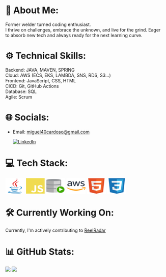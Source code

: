 # 👀 About Me:    
Former welder turned coding enthusiast.  
I thrive on challenges, embrace the unknown, and live for the grind. Eager to absorb new tech and always ready for the next learning curve.  

# ⚙️ Technical Skills:  
Backend: JAVA, MAVEN, SPRING  
Cloud: AWS (ECS, EKS, LAMBDA, SNS, RDS, S3...)  
Frontend: JavaScript, CSS, HTML  
CICD: Git, GitHub Actions  
Database: SQL  
Agile: Scrum

# 🌐 Socials:
- Email: miguel40cardoso@gmail.com
  
  [<img src="https://camo.githubusercontent.com/29ba59dbf61686238096822c7de916a9b41c40bf362b70e7f2c609551ce8f656/68747470733a2f2f696d672e736869656c64732e696f2f62616467652f6c696e6b6564696e2d2532333030373742352e7376673f7374796c653d666f722d7468652d6261646765266c6f676f3d6c696e6b6564696e266c6f676f436f6c6f723d7768697465" alt="LinkedIn"/>](https://www.linkedin.com/in/MiguelCardoso19)

# 💻 Tech Stack:
  <div>
    <img align="center" alt="Java" height="50" width="60" src="https://raw.githubusercontent.com/devicons/devicon/master/icons/java/java-original.svg">
    <img align="center" alt="Js" height="50" width="60" src="https://raw.githubusercontent.com/devicons/devicon/master/icons/javascript/javascript-plain.svg">
    <img align="center" alt="Database" height="50" width="60" src="https://raw.githubusercontent.com/devicons/devicon/6910f0503efdd315c8f9b858234310c06e04d9c0/icons/sqldeveloper/sqldeveloper-original.svg">
    <img align="center" alt="AWS" height="50" width="60" src="https://raw.githubusercontent.com/devicons/devicon/master/icons/amazonwebservices/amazonwebservices-original-wordmark.svg">
    <img align="center" alt="HTML" height="50" width="60" src="https://raw.githubusercontent.com/devicons/devicon/master/icons/html5/html5-original.svg">
    <img align="center" alt="CSS" height="50" width="60" src="https://raw.githubusercontent.com/devicons/devicon/master/icons/css3/css3-original.svg">
  </div>

# 🛠️ Currently Working On:
Currently, I'm actively contributing to [ReelRadar](https://github.com/MiguelCardoso19/ReelRadar)

# 📊 GitHub Stats:
![](https://github-readme-streak-stats.herokuapp.com/?user=miguelcardoso19&theme=react&hide_border=false)
![](https://github-readme-stats.vercel.app/api/top-langs/?username=miguelcardoso19&theme=react&hide_border=false&include_all_commits=true&count_private=true&layout=compact)
